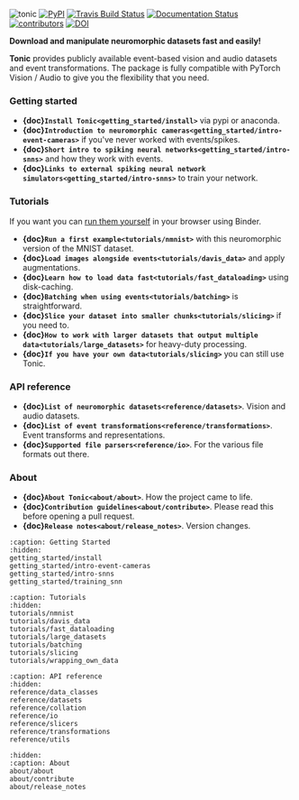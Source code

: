 ![tonic](../tonic-logo-padded.png)
[![PyPI](https://img.shields.io/pypi/v/tonic)](https://pypi.org/project/tonic/)
[![Travis Build Status](https://travis-ci.com/neuromorphs/tonic.svg?branch=master)](https://travis-ci.com/neuromorphs/tonic)
[![Documentation Status](https://readthedocs.org/projects/tonic/badge/?version=latest)](https://tonic.readthedocs.io/en/latest/?badge=latest)
[![contributors](https://img.shields.io/github/contributors-anon/neuromorphs/tonic)](https://github.com/neuromorphs/tonic/pulse)
[![DOI](https://zenodo.org/badge/DOI/10.5281/zenodo.5079802.svg)](https://doi.org/10.5281/zenodo.5079802)

**Download and manipulate neuromorphic datasets fast and easily!**

__Tonic__ provides publicly available event-based vision and audio datasets and event transformations. The package is fully compatible with PyTorch Vision / Audio to give you the flexibility that you need. 

### Getting started
* **{doc}`Install Tonic<getting_started/install>`** via pypi or anaconda.
* **{doc}`Introduction to neuromorphic cameras<getting_started/intro-event-cameras>`** if you've never worked with events/spikes.
* **{doc}`Short intro to spiking neural networks<getting_started/intro-snns>`** and how they work with events.
* **{doc}`Links to external spiking neural network simulators<getting_started/intro-snns>`** to train your network.

### Tutorials
If you want you can [run them yourself](https://mybinder.org/v2/gh/neuromorphs/tonic/main?labpath=docs%2Ftutorials) in your browser using Binder.
* **{doc}`Run a first example<tutorials/nmnist>`** with this neuromorphic version of the MNIST dataset.
* **{doc}`Load images alongside events<tutorials/davis_data>`** and apply augmentations.
* **{doc}`Learn how to load data fast<tutorials/fast_dataloading>`** using disk-caching.
* **{doc}`Batching when using events<tutorials/batching>`** is straightforward.
* **{doc}`Slice your dataset into smaller chunks<tutorials/slicing>`** if you need to.
* **{doc}`How to work with larger datasets that output multiple data<tutorials/large_datasets>`** for heavy-duty processing.
* **{doc}`If you have your own data<tutorials/slicing>`** you can still use Tonic.

### API reference
* **{doc}`List of neuromorphic datasets<reference/datasets>`**. Vision and audio datasets.
* **{doc}`List of event transformations<reference/transformations>`**. Event transforms and representations.
* **{doc}`Supported file parsers<reference/io>`**. For the various file formats out there.

### About
* **{doc}`About Tonic<about/about>`**. How the project came to life.
* **{doc}`Contribution guidelines<about/contribute>`**. Please read this before opening a pull request.
* **{doc}`Release notes<about/release_notes>`**. Version changes.


```{toctree}
:caption: Getting Started
:hidden:
getting_started/install
getting_started/intro-event-cameras
getting_started/intro-snns
getting_started/training_snn
```

```{toctree}
:caption: Tutorials
:hidden:
tutorials/nmnist
tutorials/davis_data
tutorials/fast_dataloading
tutorials/large_datasets
tutorials/batching
tutorials/slicing
tutorials/wrapping_own_data
```

```{toctree}
:caption: API reference
:hidden:
reference/data_classes
reference/datasets
reference/collation
reference/io
reference/slicers
reference/transformations
reference/utils
```

```{toctree}
:hidden:
:caption: About
about/about
about/contribute
about/release_notes
```

